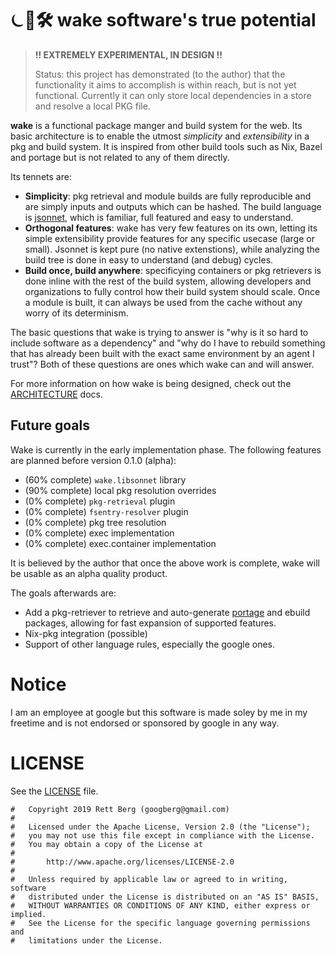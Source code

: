 # ⏾🌊🛠 **wake** software's true potential

> **!! EXTREMELY EXPERIMENTAL, IN DESIGN !!**
>
> Status: this project has demonstrated (to the author) that the functionality
> it aims to accomplish is within reach, but is not yet functional. Currently
> it can only store local dependencies in a store and resolve a local PKG file.

**wake** is a functional package manger and build system for the web. Its basic
architecture is to enable the utmost _simplicity_ and _extensibility_ in a pkg
and build system. It is inspired from other build tools such as Nix, Bazel and
portage but is not related to any of them directly.

Its tennets are:
- **Simplicity**: pkg retrieval and module builds are fully reproducible and are
  simply inputs and outputs which can be hashed. The build language is
  [jsonnet], which is familiar, full featured and easy to understand.
- **Orthogonal features**: wake has very few features on its own, letting its
  simple extensibility provide features for any specific usecase (large or
  small). Jsonnet is kept pure (no native extenstions), while analyzing the
  build tree is done in easy to understand (and debug) cycles.
- **Build once, build anywhere**: specificying containers or pkg retrievers is
  done inline with the rest of the build system, allowing developers and
  organizations to fully control how their build system should scale. Once a
  module is built, it can always be used from the cache without any worry of
  its determinism.

The basic questions that wake is trying to answer is "why is it so hard
to include software as a dependency" and "why do I have to rebuild something
that has already been built with the exact same environment by an agent I
trust"? Both of these questions are ones which wake can and will answer.

For more information on how wake is being designed, check out the
[ARCHITECTURE](ARCHITECTURE.md) docs.

[jsonnet]: https://jsonnet.org/


## Future goals
Wake is currently in the early implementation phase. The following features are planned
before version 0.1.0 (alpha):

- (60% complete) `wake.libsonnet` library
- (90% complete) local pkg resolution overrides
- (0% complete) `pkg-retrieval` plugin
- (0% complete) `fsentry-resolver` plugin
- (0% complete) pkg tree resolution
- (0% complete) exec implementation
- (0% complete) exec.container implementation

It is believed by the author that once the above work is complete, wake will be
usable as an alpha quality product.

The goals afterwards are:
- Add a pkg-retriever to retrieve and auto-generate [portage] and ebuild
  packages, allowing for fast expansion of supported features.
- Nix-pkg integration (possible)
- Support of other language rules, especially the google ones.

[portage]: https://wiki.gentoo.org/wiki/Portage


# Notice
I am an employee at google but this software is made soley by me in my freetime
and is not endorsed or sponsored by google in any way.


# LICENSE

See the [LICENSE](LICENSE.md) file.

```
#   Copyright 2019 Rett Berg (googberg@gmail.com)
#
#   Licensed under the Apache License, Version 2.0 (the "License");
#   you may not use this file except in compliance with the License.
#   You may obtain a copy of the License at
#
#       http://www.apache.org/licenses/LICENSE-2.0
#
#   Unless required by applicable law or agreed to in writing, software
#   distributed under the License is distributed on an "AS IS" BASIS,
#   WITHOUT WARRANTIES OR CONDITIONS OF ANY KIND, either express or implied.
#   See the License for the specific language governing permissions and
#   limitations under the License.
```
